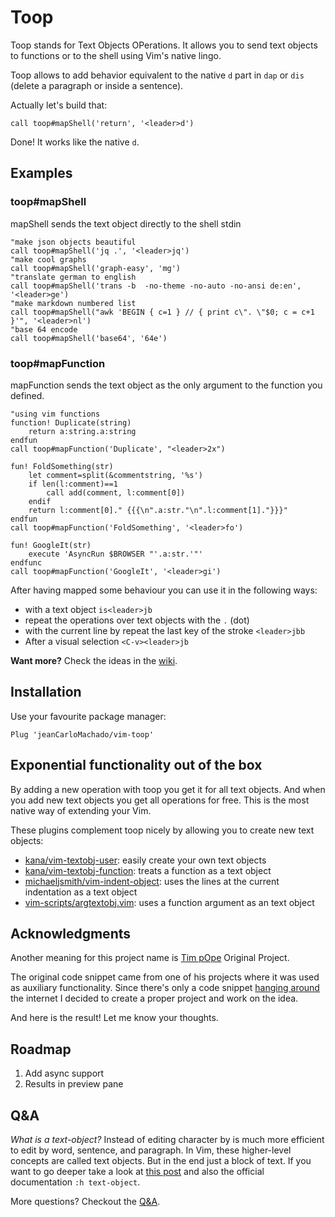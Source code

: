# Toop

Toop stands for Text Objects OPerations.
It allows you to send text objects to functions or to the shell using Vim's native lingo.


Toop allows to add behavior equivalent to the native `d` part in `dap` or `dis` (delete a paragraph or inside a sentence).

Actually let's build that:

```vim
call toop#mapShell('return', '<leader>d')
```

Done! It works like the native `d`.

## Examples


### toop#mapShell

mapShell sends the text object directly to the shell stdin

```vim
"make json objects beautiful
call toop#mapShell('jq .', '<leader>jq')
"make cool graphs
call toop#mapShell('graph-easy', 'mg')
"translate german to english
call toop#mapShell('trans -b  -no-theme -no-auto -no-ansi de:en', '<leader>ge')
"make markdown numbered list
call toop#mapShell("awk 'BEGIN { c=1 } // { print c\". \"$0; c = c+1 }'", '<leader>nl')
"base 64 encode
call toop#mapShell('base64', '64e')
```

### toop#mapFunction

mapFunction sends the text object as the only argument to the function you defined.

```vim
"using vim functions
function! Duplicate(string)
    return a:string.a:string
endfun
call toop#mapFunction('Duplicate', "<leader>2x")

fun! FoldSomething(str)
    let comment=split(&commentstring, '%s')
    if len(l:comment)==1
        call add(comment, l:comment[0])
    endif
    return l:comment[0]." {{{\n".a:str."\n".l:comment[1]."}}}"
endfun
call toop#mapFunction('FoldSomething', '<leader>fo')

fun! GoogleIt(str)
    execute 'AsyncRun $BROWSER "'.a:str.'"'
endfunc
call toop#mapFunction('GoogleIt', '<leader>gi')
```

After having mapped some behaviour you can use it in the following ways:

- with a text object `is<leader>jb`
- repeat the operations over text  objects with the  `.` (dot)
- with the current line by repeat the last key of the stroke `<leader>jbb`
- After a visual selection `<C-v><leader>jb`

**Want more?** Check the ideas in the [wiki](https://github.com/jeanCarloMachado/vim-toop/wiki/usage-ideas).

## Installation


Use your favourite package manager:
```vim
Plug 'jeanCarloMachado/vim-toop'
```

## Exponential functionality out of the box

By adding a new operation with toop you get it for all text objects. And
when you add new text objects you get all operations for free. This is
the most native way of extending your Vim.

These plugins complement toop nicely by allowing you to create new text objects:

 - [kana/vim-textobj-user](https://github.com/kana/vim-textobj-user): easily create your own text objects
 - [kana/vim-textobj-function](https://github.com/kana/vim-textobj-function): treats a function as a text object
 - [michaeljsmith/vim-indent-object](https://github.com/michaeljsmith/vim-indent-object): uses the lines at the current indentation as a text object
 - [vim-scripts/argtextobj.vim](https://github.com/vim-scripts/argtextobj.vim): uses a function  argument as an text object

## Acknowledgments

Another meaning for this project name is [Tim pOpe](https://github.com/tpope) Original Project.

The original code snippet came from one of his projects where it was used as auxiliary functionality.
Since there's only a code snippet [hanging around](http://vim.wikia.com/wiki/Act_on_text_objects_with_custom_functions) the internet I decided to create a proper project and work on the idea.

And here is the result! Let me know your thoughts.

## Roadmap

1. Add async support
2. Results in preview pane

## Q&A

*What is a text-object?*
    Instead of editing character by is much more efficient to edit by word, sentence, and paragraph. In Vim, these higher-level concepts are called text objects.  But in the end just a block of text. If you want to go deeper take a look at [this post](https://blog.carbonfive.com/2011/10/17/vim-text-objects-the-definitive-guide/) and also the official documentation `:h text-object`.

More questions? Checkout the [Q&A](https://github.com/jeanCarloMachado/vim-toop/wiki/q&a).
